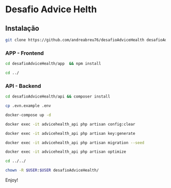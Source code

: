 # Desafio Advice Helth

## Instalação

```bash
git clone https://github.com/andreabreu76/desafioAdviceHealth desafioAdviceHealth
```

### APP - Frontend
```bash
cd desafioAdviceHealth/app  && npm install
```

```bash
cd ../
```

### API - Backend

```bash
cd desafioAdviceHealth/api && composer install
``` 

```bash
cp .evn.example .env
```

```bash
docker-compose up -d
```

```bash
docker exec -it advicehealth_api php artisan config:clear
```

```bash
docker exec -it advicehealth_api php artisan key:generate
```

```bash
docker exec -it advicehealth_api php artisan migration --seed
```

```bash
docker exec -it advicehealth_api php artisan optimize
```

```bash
cd ../../
```

```bash
chown -R $USER:$USER desafioAdviceHealth/
```


Enjoy!
